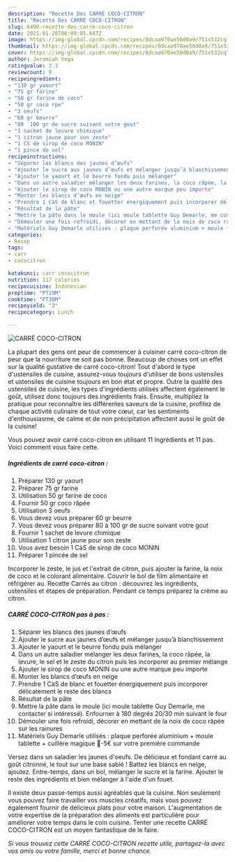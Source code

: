 ```yaml
---
description: "Recette Des CARRÉ COCO-CITRON"
title: "Recette Des CARRÉ COCO-CITRON"
slug: 6490-recette-des-carre-coco-citron
date: 2021-01-20T06:09:05.047Z
image: https://img-global.cpcdn.com/recipes/8dcaa970ae50d0a9/751x532cq70/carre-coco-citron-photo-principale-de-la-recette.jpg
thumbnail: https://img-global.cpcdn.com/recipes/8dcaa970ae50d0a9/751x532cq70/carre-coco-citron-photo-principale-de-la-recette.jpg
cover: https://img-global.cpcdn.com/recipes/8dcaa970ae50d0a9/751x532cq70/carre-coco-citron-photo-principale-de-la-recette.jpg
author: Jeremiah Vega
ratingvalue: 3.3
reviewcount: 9
recipeingredient:
- "130 gr yaourt"
- "75 gr farine"
- "50 gr farine de coco"
- "50 gr coco rpe"
- "3 oeufs"
- "60 gr beurre"
- "80  100 gr de sucre suivant votre gout"
- "1 sachet de levure chimique"
- "1 citron jaune pour son zeste"
- "1 CS de sirop de coco MONIN"
- "1 pince de sel"
recipeinstructions:
- "Séparer les blancs des jaunes d’œufs"
- "Ajouter le sucre aux jaunes d’œufs et mélanger jusqu’à blanchissement"
- "Ajouter le yaourt et le beurre fondu puis mélanger"
- "Dans un autre saladier mélanger les deux farines, la coco râpée, la levure, le sel et le zeste du citron puis les incorporer au premier mélange"
- "Ajouter le sirop de coco MONIN ou une autre marque peu importe"
- "Monter les blancs d’œufs en neige"
- "Prendre 1 CàS de blanc et fouetter énergiquement puis incorporer délicatement le reste des blancs"
- "Résultat de la pâte"
- "Mettre la pâte dans le moule (ici moule tablette Guy Demarle, me contacter si intéressé). Enfourner à 180 degrés 20/30 min suivant le four"
- "Démouler une fois refroidi, décorer en mettant de la noix de coco râpée sur les rainures"
- "Matériels Guy Demarle utilisés : plaque perforée aluminium + moule tablette + cuillère magique 🎁-5€ sur votre première commande"
categories:
- Resep
tags:
- carr
- cococitron

katakunci: carr cococitron 
nutrition: 117 calories
recipecuisine: Indonesian
preptime: "PT29M"
cooktime: "PT30M"
recipeyield: "3"
recipecategory: Lunch

---
```



![CARRÉ COCO-CITRON](https://img-global.cpcdn.com/recipes/8dcaa970ae50d0a9/751x532cq70/carre-coco-citron-photo-principale-de-la-recette.jpg)

La plupart des gens ont peur de commencer à cuisiner carré coco-citron de peur que la nourriture ne soit pas bonne. Beaucoup de choses ont un effet sur la qualité gustative de carré coco-citron! Tout d'abord le type d'ustensiles de cuisine, assurez-vous toujours d'utiliser de bons ustensiles et ustensiles de cuisine toujours en bon état et propre. Outre la qualité des ustensiles de cuisine, les types d'ingrédients utilisés affectent également le goût, utilisez donc toujours des ingrédients frais. Ensuite, multipliez la pratique pour reconnaître les différentes saveurs de la cuisine, profitez de chaque activité culinaire de tout votre cœur, car les sentiments d'enthousiasme, de calme et de non précipitation affectent aussi le goût de la cuisine!

<!--inarticleads1-->

Vous pouvez avoir carré coco-citron en utilisant 11 Ingrédients et 11 pas. Voici comment vous faire cette.

##### Ingrédients de carré coco-citron :

1. Préparer 130 gr yaourt
1. Préparer 75 gr farine
1. Utilisation 50 gr farine de coco
1. Fournir 50 gr coco râpée
1. Utilisation 3 oeufs
1. Vous devez vous préparer 60 gr beurre
1. Vous devez vous préparer 80 à 100 gr de sucre suivant votre gout
1. Fournir 1 sachet de levure chimique
1. Utilisation 1 citron jaune pour son zeste
1. Vous avez besoin 1 CàS de sirop de coco MONIN
1. Préparer 1 pincée de sel


Incorporer le zeste, le jus et l&#39;extrait de citron, puis ajouter la farine, la noix de coco et le colorant alimentaire. Couvrir le bol de film alimentaire et réfrigérer au. Recette Carrés au citron : découvrez les ingrédients, ustensiles et étapes de préparation. Pendant ce temps préparez la crème au citron. 

<!--inarticleads2-->

##### CARRÉ COCO-CITRON pas à pas :

1. Séparer les blancs des jaunes d’œufs
1. Ajouter le sucre aux jaunes d’œufs et mélanger jusqu’à blanchissement
1. Ajouter le yaourt et le beurre fondu puis mélanger
1. Dans un autre saladier mélanger les deux farines, la coco râpée, la levure, le sel et le zeste du citron puis les incorporer au premier mélange
1. Ajouter le sirop de coco MONIN ou une autre marque peu importe
1. Monter les blancs d’œufs en neige
1. Prendre 1 CàS de blanc et fouetter énergiquement puis incorporer délicatement le reste des blancs
1. Résultat de la pâte
1. Mettre la pâte dans le moule (ici moule tablette Guy Demarle, me contacter si intéressé). Enfourner à 180 degrés 20/30 min suivant le four
1. Démouler une fois refroidi, décorer en mettant de la noix de coco râpée sur les rainures
1. Matériels Guy Demarle utilisés : plaque perforée aluminium + moule tablette + cuillère magique 🎁-5€ sur votre première commande


Versez dans un saladier les jaunes d&#39;oeufs. De délicieux et fondant carré au goût citronné, le tout sur une base sablé ! Battez les blancs en neige, ajoutez. Entre-temps, dans un bol, mélanger le sucre et la farine. Ajouter le reste des ingrédients et bien mélanger à l&#39;aide d&#39;un fouet. 

<!--inarticleads1-->

<p>
Il existe deux passe-temps aussi agréables que la cuisine. Non seulement vous pouvez faire travailler vos muscles créatifs, mais vous pouvez également fournir de délicieux plats pour votre maison. L'augmentation de votre expertise de la préparation des aliments est particulière pour améliorer votre temps dans le coin cuisine. Tenter une recette CARRÉ COCO-CITRON est un moyen fantastique de le faire.
</p>

<p>
<i>Si vous trouvez cette CARRÉ COCO-CITRON recette utile, partagez-la avec vos amis ou votre famille, merci et bonne chance.</i>
</p>
